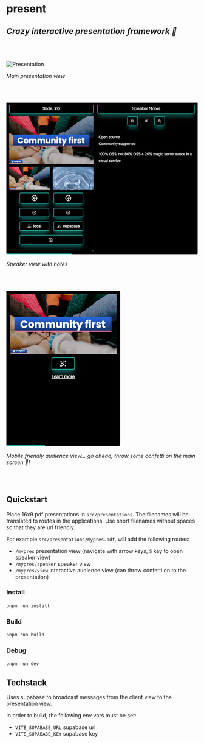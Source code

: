 # present

## *Crazy interactive presentation framework 🎉*

<br><br>

![Presentation](./example-confetti.gif)

_Main presentation view_


<br><br>

![Speaker](./speaker-view.png)

_Speaker view with notes_

<br><br>

![Audience](./audience-view.png)

_Mobile friendly audience view... go ahead, throw some confetti on the main screen 🎉!_

<br><br>

## Quickstart

Place 16x9 pdf presentations in `src/presentations`.
The filenames will be translated to routes in the applications.
Use short filenames without spaces so that they are url friendly.

For example `src/presentations/mypres.pdf`, will add the following routes:

- `/mypres` presentation view (navigate with arrow keys, `S` key to open speaker view)
- `/mypres/speaker` speaker view
- `/mypres/view` interactive audience view (can throw confetti on to the presentation)

### Install

```bash
pnpm run install
```

### Build

```bash
pnpm run build
```

### Debug

```
pnpm run dev
```

## Techstack

Uses supabase to broadcast messages from the client view to the presentation view.

In order to build, the following env vars must be set:

- `VITE_SUPABASE_URL` supabase url
- `VITE_SUPABASE_KEY` supabase key
